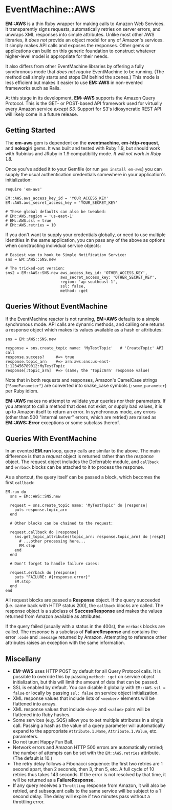 # EventMachine::AWS #

**EM::AWS** is a thin Ruby wrapper for making calls to Amazon Web Services.  It transparently signs requests, automatically retries on server errors, and unwraps XML responses into simple attributes. Unlike most other AWS libraries, it _does not_ provide an object model for any of Amazon's services. It simply makes API calls and exposes the responses. Other gems or applications can build on this generic foundation to construct whatever higher-level model is appropriate for their needs.

It also differs from other EventMachine libraries by offering a fully synchronous mode that _does not require_ EventMachine to be running. (The method call simply starts and stops EM behind the scenes.) This mode is less efficient but makes it easier to use **EM::AWS** in non-evented frameworks such as Rails.

At this stage in its development, **EM::AWS** supports the Amazon Query Protocol. This is the GET- or POST-based API framework used for virtually every Amazon service _except S3._  Support for S3's idiosyncratic REST API will likely come in a future release.

## Getting Started ##

The **em-aws** gem is dependent on the **eventmachine**, **em-http-request**, and **nokogiri** gems.  It was built and tested with Ruby 1.9, but should work with Rubinius and JRuby in 1.9 compatibility mode.  _It will not work in Ruby 1.8._

Once you've added it to your Gemfile (or run `gem install em-aws`) you can supply the usual authentication credentials somewhere in your application's initialization:

    require 'em-aws'
    
    EM::AWS.aws_access_key_id = 'YOUR_ACCESS_KEY'
    EM::AWS.aws_secret_access_key = 'YOUR_SECRET_KEY'
    
    # These global defaults can also be tweaked:
    # EM::AWS.region = 'us-east-1'
    # EM::AWS.ssl = true
    # EM::AWS.retries = 10
    
If you don't want to supply your credentials globally, or need to use multiple identities in the same application, you can pass any of the above as options when constructing individual service objects:

    # Easiest way to hook to Simple Notification Service:
    sns = EM::AWS::SNS.new
    
    # The tricked-out version:
    sns2 = EM::AWS::SNS.new aws_access_key_id: 'OTHER_ACCESS_KEY',
                            aws_secret_access_key: 'OTHER_SECRET_KEY',
                            region: 'ap-southeast-1',
                            ssl: false,
                            method: :get

## Queries Without EventMachine ##

If the EventMachine reactor is not running, **EM::AWS** defaults to a simple synchronous mode.  API calls are dynamic methods, and calling one returns a response object which makes its values available as a hash or attributes:

    sns = EM::AWS::SNS.new
    
    response = sns.create_topic name: 'MyTestTopic'   # 'CreateTopic' API call
    response.success?     #=> true
    response.topic_arn    #=> arn:aws:sns:us-east-1:123456789012:MyTestTopic
    response[:topic_arn]  #=> (same; the 'TopicArn' response value)

Note that in both requests and responses, Amazon's CamelCase strings (`"SomeParameter"`) are converted into snake_case symbols (`:some_parameter`) per Ruby idiom.

**EM::AWS** makes no attempt to validate your queries nor their parameters. If you attempt to call a method that does not exist, or supply bad values, it is up to Amazon itself to return an error.  In synchronous mode, any errors (other than 500 "internal server" errors, which are retried) are raised as **EM::AWS::Error** exceptions or some subclass thereof.

## Queries With EventMachine ##

In an evented **EM.run** loop, query calls are similar to the above.  The main difference is that a _request_ object is returned rather than the _response_ object. The request object includes the Deferrable module, and `callback` and `errback` blocks can be attached to it to process the response.  

As a shortcut, the query itself can be passed a block, which becomes the first `callback`:

    EM.run do
      sns = EM::AWS::SNS.new
      
      request = sns.create_topic name: 'MyTestTopic' do |response|
        puts response.topic_arn
      end
      
      # Other blocks can be chained to the request:
      
      request.callback do |response|
        sns.get_topic_attributes(topic_arn: response.topic_arn) do |resp2|
          # ...other processing here...
          EM.stop
        end
      end
      
      # Don't forget to handle failure cases:
      
      request.errback do |response|
        puts "FAILURE: #{response.error}"
        EM.stop
      end
    end
    
All request blocks are passed a **Response** object.  If the query succeeded (i.e. came back with HTTP status 200), the `callback` blocks are called.  The response object is a subclass of **SuccessResponse** and makes the values returned from Amazon available as attributes.  

If the query failed (usually with a status in the 400s), the `errback` blocks are called.  The response is a subclass of **FailureResponse** and contains the error `:code` and `:message` returned by Amazon.  Attempting to reference other attributes raises an exception with the same information. 
                            
## Miscellany ##

* **EM::AWS** uses HTTP POST by default for all Query Protocol calls. It is possible to override this by passing `method: :get` on service object initialization, but this will limit the amount of data that can be passed.
* SSL is enabled by default. You can disable it globally with `EM::AWS.ssl = false` or locally by passing `ssl: false` on service object initialization.
* XML response values that include lists of `<member>` elements will be flattened into arrays.
* XML response values that include `<key>` and `<value>` pairs will be flattened into Ruby hashes.
* Some services (e.g. SQS) allow you to set multiple attributes in a single call.  Passing a hash as the value of a query parameter will automatically expand to the appropriate `Attribute.1.Name`, `Attribute.1.Value`, etc. parameters.
* Do not taunt Happy Fun Ball.
* Network errors and Amazon HTTP 500 errors are automatically retried; the number of attempts can be set with the `EM::AWS.retries` attribute. (The default is 10.) 
* The retry delay follows a Fibonacci sequence: the first two retries are 1 second apart, then 2 seconds, then 3, then 5, etc.  A full cycle of 10 retries thus takes 143 seconds. If the error is not resolved by that time, it will be returned as a **FailureResponse**.
* If any query receives a `Throttling` response from Amazon, it will also be retried, and subsequent calls to the same service will be subject to a 1 second delay.  The delay will expire if two minutes pass without a throttling error.



    
    